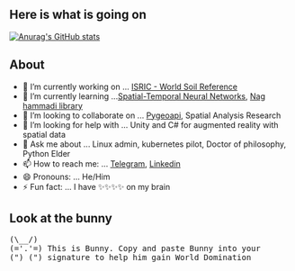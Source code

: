 ## Here is what is going on


[![Anurag's GitHub stats](https://github-readme-stats.vercel.app/api?username=jorgejesus&hide=contribs,prs&theme=bear&show_icons=true&)](https://github.com/anuraghazra/github-readme-stats)


## About

- 🔭 I’m currently working on ... [ISRIC - World Soil Reference](https://isric.org)
- 🌱 I’m currently learning ...[Spatial-Temporal Neural Networks](https://arxiv.org/abs/1804.08562), [Nag hammadi library](https://en.wikipedia.org/wiki/Nag_Hammadi_library)
- 👯 I’m looking to collaborate on ... [Pygeoapi](https://pygeoapi.io/), Spatial Analysis Research
- 🤔 I’m looking for help with ... Unity and C# for augmented reality with spatial data
- 💬 Ask me about ... Linux admin, kubernetes pilot, Doctor of philosophy, Python Elder 
- 📫 How to reach me: ... [Telegram](https://telegram.me/dovtov), [Linkedin](https://www.linkedin.com/in/jorgedejesus/)
- 😄 Pronouns: ... He/Him 
- ⚡ Fun fact: ... I have ✨✨✨✨ on my brain

## Look at the bunny

<pre>
(\__/)
(='.'=) This is Bunny. Copy and paste Bunny into your
(")_(") signature to help him gain World Domination
</pre>
